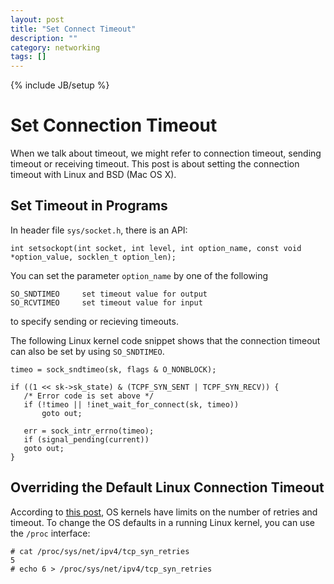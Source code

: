 ```yaml
---
layout: post
title: "Set Connect Timeout"
description: ""
category: networking
tags: []
---
```

{% include JB/setup %}

# Set Connection Timeout #

When we talk about timeout, we might refer to connection timeout,
sending timeout or receiving timeout.  This post is about setting the
connection timeout with Linux and BSD (Mac OS X).

## Set Timeout in Programs ##

In header file `sys/socket.h`, there is an API:

    int setsockopt(int socket, int level, int option_name, const void *option_value, socklen_t option_len);

You can set the parameter `option_name` by one of the following

    SO_SNDTIMEO     set timeout value for output
    SO_RCVTIMEO     set timeout value for input

to specify sending or recieving timeouts.

The following Linux kernel code snippet shows that the connection
timeout can also be set by using `SO_SNDTIMEO`.

    timeo = sock_sndtimeo(sk, flags & O_NONBLOCK);

    if ((1 << sk->sk_state) & (TCPF_SYN_SENT | TCPF_SYN_RECV)) {
       /* Error code is set above */
       if (!timeo || !inet_wait_for_connect(sk, timeo))
           goto out;

       err = sock_intr_errno(timeo);
       if (signal_pending(current))
       goto out;
    }

## Overriding the Default Linux Connection Timeout ##

According to [this post](http://www.sekuda.com/overriding_the_default_linux_kernel_20_second_tcp_socket_connect_timeout), OS kernels have limits on the number of retries and timeout.  To change the OS defaults in a running Linux kernel, you can use the `/proc` interface:

    # cat /proc/sys/net/ipv4/tcp_syn_retries
    5
    # echo 6 > /proc/sys/net/ipv4/tcp_syn_retries
